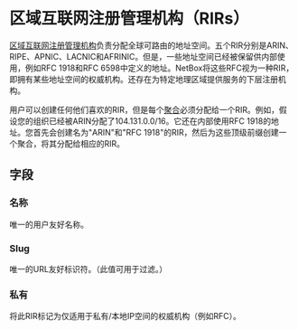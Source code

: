 # 区域互联网注册管理机构（RIRs）

[区域互联网注册管理机构](https://en.wikipedia.org/wiki/Regional_Internet_registry)负责分配全球可路由的地址空间。五个RIR分别是ARIN、RIPE、APNIC、LACNIC和AFRINIC。但是，一些地址空间已经被保留供内部使用，例如RFC 1918和RFC 6598中定义的地址。NetBox将这些RFC视为一种RIR，即拥有某些地址空间的权威机构。还存在为特定地理区域提供服务的下层注册机构。

用户可以创建任何他们喜欢的RIR，但是每个[聚合](./aggregate.md)必须分配给一个RIR。例如，假设您的组织已经被ARIN分配了104.131.0.0/16。它还在内部使用RFC 1918的地址。您首先会创建名为"ARIN"和"RFC 1918"的RIR，然后为这些顶级前缀创建一个聚合，将其分配给相应的RIR。

## 字段

### 名称

唯一的用户友好名称。

### Slug

唯一的URL友好标识符。（此值可用于过滤。）

### 私有

将此RIR标记为仅适用于私有/本地IP空间的权威机构（例如RFC）。
